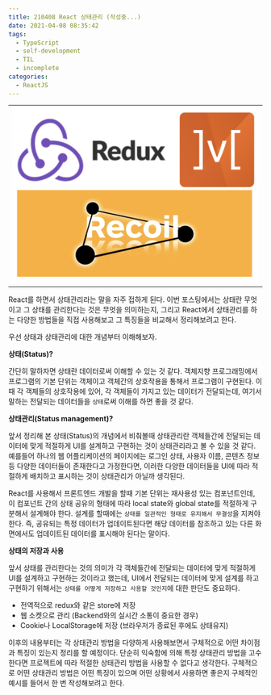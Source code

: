 ```yaml
---
title: 210408 React 상태관리 (작성중...)
date: 2021-04-08 08:35:42
tags:
  - TypeScript
  - self-development
  - TIL
  - incomplete
categories:
  - ReactJS
---
```


<table>
  <tr width="50%">
    <td >
      <img src="/images/post_images/210408_status management.png" alt="Redux/Mobx/Recoil">
    </td>
  </tr>
</table>

React를 하면서 상태관리라는 말을 자주 접하게 된다.
이번 포스팅에서는 상태란 무엇이고 그 상태를 관리한다는 것은 무엇을 의미하는지, 그리고 React에서 상태관리를 하는 다양한 방법들을 직접 사용해보고 그 특징들을 비교해서 정리해보려고 한다.

우선 상태과 상태관리에 대한 개념부터 이해해보자.

**상태(Status)?**

간단히 말하자면 상태란 데이터로써 이해할 수 있는 것 같다.
객체지향 프로그래밍에서 프로그램의 기본 단위는 객체이고 객체간의 상호작용을 통해서 프로그램이 구현된다. 이때 각 객체들의 상호작용에 있어, 각 객체들이 가지고 있는 데이터가 전달되는데, 여기서 말하는 전달되는 데이터들을 `상태`로써 이해를 하면 좋을 것 같다.

**상태관리(Status management)?**

앞서 정리해 본 상태(Status)의 개념에서 비춰볼때 상태관리란 객체들간에 전달되는 데이터에 맞게 적절하게 UI를 설계하고 구현하는 것이 상태관리라고 볼 수 있을 것 같다.
예를들어 하나의 웹 어플리케이션의 페이지에는 로그인 상태, 사용자 이름, 콘텐츠 정보 등 다양한 데이터들이 존재한다고 가정한다면, 이러한 다양한 데이터들을 UI에 따라 적절하게 배치하고 표시하는 것이 상태관리가 아닐까 생각된다.

React를 사용해서 프론트엔드 개발을 할때 기본 단위는 재사용성 있는 컴포넌트인데, 이 컴포넌트 간의 상태 공유의 형태에 따라 local state와 global state를 적절하게 구분해서 설계해야 한다.
설계를 할때에는 `상태를 일관적인 형태로 유지해서 무결성`을 지켜야 한다. 즉, 공유되는 특정 데이터가 업데이트된다면 해당 데이터를 참조하고 있는 다른 화면에서도 업데이트된 데이터를 표시해야 된다는 말이다.

**상태의 저장과 사용**

앞서 상태를 관리한다는 것의 의미가 각 객체들간에 전달되는 데이터에 맞게 적절하게 UI를 설계하고 구현하는 것이라고 했는데, UI에서 전달되는 데이터에 맞게 설계를 하고 구현하기 위해서는 `상태를 어떻게 저장하고 사용할 것인지`에 대한 판단도 중요하다.

- 전역적으로 redux와 같은 store에 저장
- 웹 소켓으로 관리 (Backend와의 실시간 소통이 중요한 경우)
- Cookie나 LocalStorage에 저장 (브라우저가 종료된 후에도 상태유지)

이후의 내용부터는 각 상태관리 방법을 다양하게 사용해보면서 구체적으로 어떤 차이점과 특징이 있는지 정리를 할 예정이다. 단순히 익숙함에 의해 특정 상태관리 방법을 고수한다면 프로젝트에 따라 적절한 상태관리 방법을 사용할 수 없다고 생각한다.
구체적으로 어떤 상태관리 방법은 어떤 특징이 있으며 어떤 상황에서 사용하면 좋은지 구체적인 예시를 들어서 한 번 작성해보려고 한다.

  <!-- more -->
